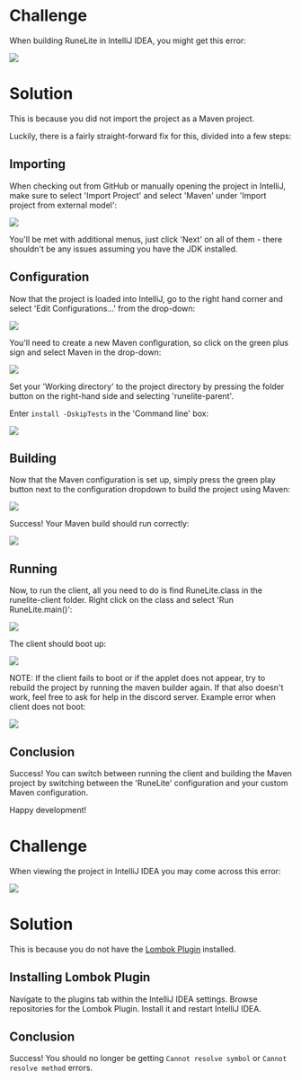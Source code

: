 # Challenge

When building RuneLite in IntelliJ IDEA, you might get this error:
 
![](http://i.imgur.com/YfGXjOQ.png)

# Solution
 
This is because you did not import the project as a Maven project. 

Luckily, there is a fairly straight-forward fix for this, divided into a few steps:

## Importing

When checking out from GitHub or manually opening the project in IntelliJ, make sure to select 'Import Project'
and select 'Maven' under 'Import project from external model':

![](http://i.imgur.com/gSuqzAY.png)

You'll be met with additional menus, just click 'Next' on all of them - there shouldn't be any issues assuming you have the JDK installed.

## Configuration

Now that the project is loaded into IntelliJ, go to the right hand corner and select 'Edit Configurations...' from the drop-down:

![](http://i.imgur.com/MmKople.png)

You'll need to create a new Maven configuration, so click on the green plus sign and select Maven in the drop-down:

![](http://i.imgur.com/iUjpRW8.png)

Set your 'Working directory' to the project directory by pressing the folder button on the right-hand side and selecting 'runelite-parent'. 

Enter `install -DskipTests` in the 'Command line' box:

![](http://i.imgur.com/ekzfg2c.png)

## Building

Now that the Maven configuration is set up, simply press the green play button next to the configuration dropdown to
build the project using Maven:

![](http://i.imgur.com/85YnqXB.png)

Success! Your Maven build should run correctly:

![](http://i.imgur.com/pIU2PnT.png)

## Running

Now, to run the client, all you need to do is find RuneLite.class in the runelite-client folder. Right click on the class and select 'Run RuneLite.main()':

![](http://i.imgur.com/w2K9lCH.png)

The client should boot up:

![](http://i.imgur.com/fqoxCXS.png)

NOTE: If the client fails to boot or if the applet does not appear, try to rebuild the project by running the maven builder again. If that also doesn't work, feel free to ask for help in the discord server.
Example error when client does not boot:

![](https://i.imgur.com/KSf3evR.png)

## Conclusion

Success! You can switch between running the client and building the Maven project by switching between the 'RuneLite' configuration and your custom Maven configuration.

Happy development!

# Challenge

When viewing the project in IntelliJ IDEA you may come across this error:

![](https://i.imgur.com/a1YDonV.png)

# Solution

This is because you do not have the [Lombok Plugin](https://plugins.jetbrains.com/plugin/6317-lombok-plugin) installed.

## Installing Lombok Plugin

Navigate to the plugins tab within the IntelliJ IDEA settings. Browse repositories for the Lombok Plugin. Install it and restart IntelliJ IDEA. 

## Conclusion

Success! You should no longer be getting ``Cannot resolve symbol`` or ``Cannot resolve method`` errors.